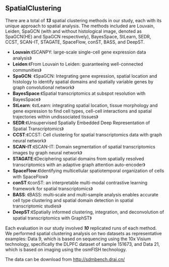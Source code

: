 ## SpatialClustering

There are a total of ***13*** spatial clustering methods in our study, each with its unique approach to spatial analysis. The methods included are Louvain, Leiden, SpaGCN (with and without histological image, denoted as SpaGCN(HE) and SpaGCN respectively), BayesSpace, StLearn, SEDR, CCST, SCAN-IT, STAGATE, SpaceFlow, conST, BASS, and DeepST.

- **Louvain**:《SCANPY: large-scale single-cell gene expression data analysis》
- **Leiden**:《From Louvain to Leiden: guaranteeing well-connected communities》
- **SpaGCN**: 《SpaGCN: Integrating gene expression, spatial location and histology to identify spatial domains and spatially variable genes by graph convolutional network》
- **BayesSpace**:《Spatial transcriptomics at subspot resolution with BayesSpace》
- **StLearn**: 《stLearn: integrating spatial location, tissue morphology and gene expression to find cell types, cell-cell interactions and spatial trajectories within undissociated tissues》
- **SEDR**:《Unsupervised Spatially Embedded Deep Representation of Spatial Transcriptomics》
- **CCST**:《CCST: Cell clustering for spatial transcriptomics data with graph neural network》
- **SCAN-IT**:《SCAN-IT: Domain segmentation of spatial transcriptomics images by graph neural network》
- **STAGATE**:《Deciphering spatial domains from spatially resolved transcriptomics with an adaptive graph attention auto-encoder》
- **SpaceFlow**:《Identifying multicellular spatiotemporal organization of cells with SpaceFlow》
- **conST**:《conST: an interpretable multi-modal contrastive learning framework for spatial transcriptomics》
- **BASS**: 《BASS: multi‑scale and multi‑sample analysis enables accurate cell type clustering and spatial domain detection in spatial transcriptomic studies》
- **DeepST**:《Spatially informed clustering, integration, and deconvolution of spatial transcriptomics with GraphST》

Each evaluation in our study involved ***10*** replicated runs of each method. We performed spatial clustering analysis on two datasets as representative examples: Data 9, which is based on sequencing using the 10x Visium technology, specifically the DLPFC dataset of sample 151673, and Data 21, which is based on imaging using the osmFISH technology. 
 
The data can be download from <http://sdmbench.drai.cn/>
